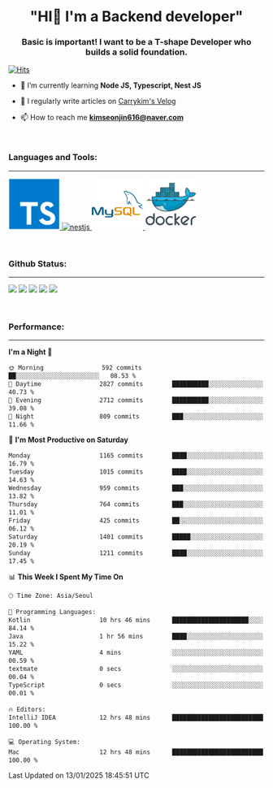 <h1 align="center">"HI👋 I'm a Backend developer" </h1>
<h3 align="center">Basic is important! I want to be a T-shape Developer who builds a solid foundation.</h3>

[![Hits](https://hits.seeyoufarm.com/api/count/incr/badge.svg?url=https%3A%2F%2Fgithub.com%2Fgimseonjin&count_bg=%2318BFE5&title_bg=%23555555&icon=ko-fi.svg&icon_color=%23E7E7E7&title=hits&edge_flat=false)](https://hits.seeyoufarm.com)

- 🌱 I’m currently learning **Node JS, Typescript, Nest JS**

- 📝 I regularly write articles on [Carrykim's Velog](https://velog.io/@carrykim)

- 📫 How to reach me **kimseonjin616@naver.com**

<br/>

<h3 align="left">Languages and Tools:</h3>

***

<p align="left"> 
 <a href="https://www.typescriptlang.org/" target="_blank" rel="noreferrer"> <img src="https://raw.githubusercontent.com/devicons/devicon/master/icons/typescript/typescript-original.svg" alt="typescript" width="20%" height="20%"/> </a>
<a href="https://nestjs.com/" target="_blank" rel="noreferrer"> <img src="https://docs.nestjs.com/assets/logo-small.svg" alt="nestjs" width="20%" height="20%"/> </a> 
<a href="https://www.mysql.com/" target="_blank" rel="noreferrer"> <img src="https://raw.githubusercontent.com/devicons/devicon/master/icons/mysql/mysql-original-wordmark.svg" alt="mysql" width="20%" height="20%"/>  </a>
 <a href="https://www.docker.com/" target="_blank" rel="noreferrer"> <img src="https://raw.githubusercontent.com/devicons/devicon/master/icons/docker/docker-original-wordmark.svg" alt="docker" width="20%" height="20%"/> </a>
 </p>
</p>

<br/>

<h3 align="left">Github Status:</h3>

***

![](http://github-profile-summary-cards.vercel.app/api/cards/profile-details?username=gimseonjin&theme=nord_bright)
![](http://github-profile-summary-cards.vercel.app/api/cards/repos-per-language?username=gimseonjin&theme=nord_bright)
![](http://github-profile-summary-cards.vercel.app/api/cards/most-commit-language?username=gimseonjin&theme=nord_bright)
![](http://github-profile-summary-cards.vercel.app/api/cards/stats?username=gimseonjin&theme=nord_bright)
![](http://github-profile-summary-cards.vercel.app/api/cards/productive-time?username=gimseonjin&theme=nord_bright&utcOffset=8)


<br/>

<h3 align="left">Performance:</h3>

***

<!--START_SECTION:waka-->
**I'm a Night 🦉** 

```text
🌞 Morning                592 commits         ██░░░░░░░░░░░░░░░░░░░░░░░   08.53 % 
🌆 Daytime                2827 commits        ██████████░░░░░░░░░░░░░░░   40.73 % 
🌃 Evening                2712 commits        ██████████░░░░░░░░░░░░░░░   39.08 % 
🌙 Night                  809 commits         ███░░░░░░░░░░░░░░░░░░░░░░   11.66 % 
```
📅 **I'm Most Productive on Saturday** 

```text
Monday                   1165 commits        ████░░░░░░░░░░░░░░░░░░░░░   16.79 % 
Tuesday                  1015 commits        ████░░░░░░░░░░░░░░░░░░░░░   14.63 % 
Wednesday                959 commits         ███░░░░░░░░░░░░░░░░░░░░░░   13.82 % 
Thursday                 764 commits         ███░░░░░░░░░░░░░░░░░░░░░░   11.01 % 
Friday                   425 commits         ██░░░░░░░░░░░░░░░░░░░░░░░   06.12 % 
Saturday                 1401 commits        █████░░░░░░░░░░░░░░░░░░░░   20.19 % 
Sunday                   1211 commits        ████░░░░░░░░░░░░░░░░░░░░░   17.45 % 
```


📊 **This Week I Spent My Time On** 

```text
🕑︎ Time Zone: Asia/Seoul

💬 Programming Languages: 
Kotlin                   10 hrs 46 mins      █████████████████████░░░░   84.14 % 
Java                     1 hr 56 mins        ████░░░░░░░░░░░░░░░░░░░░░   15.22 % 
YAML                     4 mins              ░░░░░░░░░░░░░░░░░░░░░░░░░   00.59 % 
textmate                 0 secs              ░░░░░░░░░░░░░░░░░░░░░░░░░   00.04 % 
TypeScript               0 secs              ░░░░░░░░░░░░░░░░░░░░░░░░░   00.01 % 

🔥 Editors: 
IntelliJ IDEA            12 hrs 48 mins      █████████████████████████   100.00 % 

💻 Operating System: 
Mac                      12 hrs 48 mins      █████████████████████████   100.00 % 
```


 Last Updated on 13/01/2025 18:45:51 UTC
<!--END_SECTION:waka-->

<div align="center">
  
